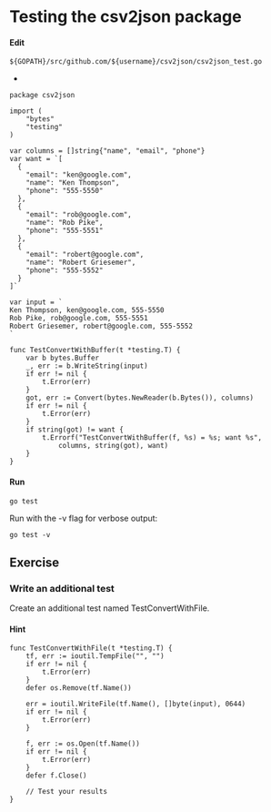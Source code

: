 # Testing the csv2json package

#### Edit 

    ${GOPATH}/src/github.com/${username}/csv2json/csv2json_test.go

-

	package csv2json

	import (
		"bytes"
		"testing"
	)

	var columns = []string{"name", "email", "phone"}
	var want = `[
	  {
		"email": "ken@google.com",
		"name": "Ken Thompson",
		"phone": "555-5550"
	  },
	  {
		"email": "rob@google.com",
		"name": "Rob Pike",
		"phone": "555-5551"
	  },
	  {
		"email": "robert@google.com",
		"name": "Robert Griesemer",
		"phone": "555-5552"
	  }
	]`

	var input = `
	Ken Thompson, ken@google.com, 555-5550
	Rob Pike, rob@google.com, 555-5551
	Robert Griesemer, robert@google.com, 555-5552
	`

	func TestConvertWithBuffer(t *testing.T) {
		var b bytes.Buffer
		_, err := b.WriteString(input)
		if err != nil {
			t.Error(err)
		}
		got, err := Convert(bytes.NewReader(b.Bytes()), columns)
		if err != nil {
			t.Error(err)
		}
		if string(got) != want {
			t.Errorf("TestConvertWithBuffer(f, %s) = %s; want %s",
				columns, string(got), want)
		}
	}

#### Run

    go test


Run with the -v flag for verbose output:

    go test -v

## Exercise

### Write an additional test

Create an additional test named TestConvertWithFile.

#### Hint

	func TestConvertWithFile(t *testing.T) {
		tf, err := ioutil.TempFile("", "")
		if err != nil {
			t.Error(err)
		}
		defer os.Remove(tf.Name())

		err = ioutil.WriteFile(tf.Name(), []byte(input), 0644)
		if err != nil {
			t.Error(err)
		}

		f, err := os.Open(tf.Name())
		if err != nil {
			t.Error(err)
		}
		defer f.Close()

		// Test your results
	}

